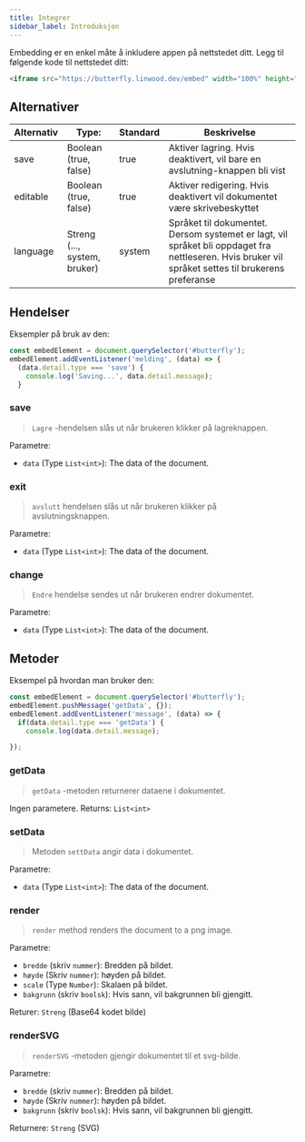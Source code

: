 ```yaml
---
title: Integrer
sidebar_label: Introduksjon
---
```


Embedding er en enkel måte å inkludere appen på nettstedet ditt. Legg til følgende kode til nettstedet ditt:

```html
<iframe src="https://butterfly.linwood.dev/embed" width="100%" height="500px" allowtransparency="true"></iframe>
```

## Alternativer

| Alternativ | Type:                        | Standard | Beskrivelse                                                                                                                                        |
| ---------- | ---------------------------- | -------- | -------------------------------------------------------------------------------------------------------------------------------------------------- |
| save       | Boolean (true, false)        | true     | Aktiver lagring. Hvis deaktivert, vil bare en avslutning-knappen bli vist                                                                          |
| editable   | Boolean (true, false)        | true     | Aktiver redigering. Hvis deaktivert vil dokumentet være skrivebeskyttet                                                                            |
| language   | Streng (..., system, bruker) | system   | Språket til dokumentet. Dersom systemet er lagt, vil språket bli oppdaget fra nettleseren. Hvis bruker vil språket settes til brukerens preferanse |

## Hendelser

Eksempler på bruk av den:

```javascript
const embedElement = document.querySelector('#butterfly');
embedElement.addEventListener('melding', (data) => {
  (data.detail.type === 'save') {
    console.log('Saving...', data.detail.message);
  }
```

### save

> `Lagre` -hendelsen slås ut når brukeren klikker på lagreknappen.

Parametre:

* `data` (Type `List<int>`): The data of the document.

### exit

> `avslutt` hendelsen slås ut når brukeren klikker på avslutningsknappen.

Parametre:

* `data` (Type `List<int>`): The data of the document.

### change

> `Endre` hendelse sendes ut når brukeren endrer dokumentet.

Parametre:

* `data` (Type `List<int>`): The data of the document.

## Metoder

Eksempel på hvordan man bruker den:

```javascript
const embedElement = document.querySelector('#butterfly');
embedElement.pushMessage('getData', {});
embedElement.addEventListener('message', (data) => {
  if(data.detail.type === 'getData') {
    console.log(data.detail.message);

});
```

### getData

> `getData` -metoden returnerer dataene i dokumentet.

Ingen parametere. Returns: `List<int>`

### setData

> Metoden `settData` angir data i dokumentet.

Parametre:

* `data` (Type `List<int>`): The data of the document.

### render

> `render` method renders the document to a png image.

Parametre:

* `bredde` (skriv `nummer`): Bredden på bildet.
* `høyde` (Skriv `nummer`): høyden på bildet.
* `scale` (Type `Number`): Skalaen på bildet.
* `bakgrunn` (skriv `boolsk`): Hvis sann, vil bakgrunnen bli gjengitt.

Returer: `Streng` (Base64 kodet bilde)

### renderSVG

> `renderSVG` -metoden gjengir dokumentet til et svg-bilde.

Parametre:

* `bredde` (skriv `nummer`): Bredden på bildet.
* `høyde` (Skriv `nummer`): høyden på bildet.
* `bakgrunn` (skriv `boolsk`): Hvis sann, vil bakgrunnen bli gjengitt.

Returnere: `Streng` (SVG)
